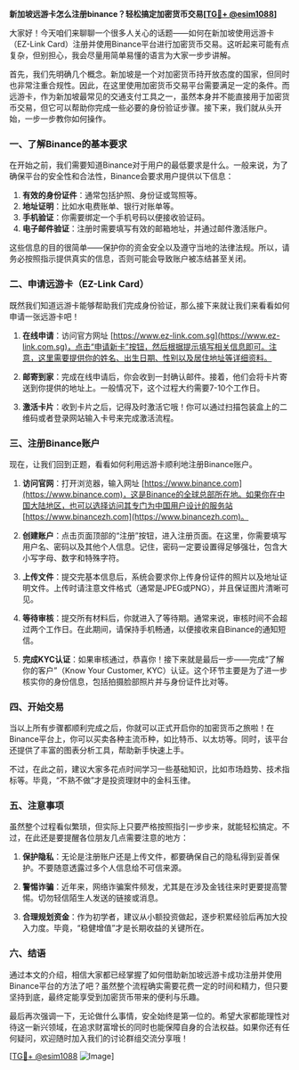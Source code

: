 **新加坡远游卡怎么注册binance？轻松搞定加密货币交易[[TG💪+ @esim1088](https://t.me/s/esim1088)]**

大家好！今天咱们来聊聊一个很多人关心的话题——如何在新加坡使用远游卡（EZ-Link Card）注册并使用Binance平台进行加密货币交易。这听起来可能有点复杂，但别担心，我会尽量用简单易懂的语言为大家一步步讲解。

首先，我们先明确几个概念。新加坡是一个对加密货币持开放态度的国家，但同时也非常注重合规性。因此，在这里使用加密货币交易平台需要满足一定的条件。而远游卡，作为新加坡最常见的交通支付工具之一，虽然本身并不能直接用于加密货币交易，但它可以帮助你完成一些必要的身份验证步骤。接下来，我们就从头开始，一步一步教你如何操作。

### 一、了解Binance的基本要求

在开始之前，我们需要知道Binance对于用户的最低要求是什么。一般来说，为了确保平台的安全性和合法性，Binance会要求用户提供以下信息：

1. **有效的身份证件**：通常包括护照、身份证或驾照等。
2. **地址证明**：比如水电费账单、银行对账单等。
3. **手机验证**：你需要绑定一个手机号码以便接收验证码。
4. **电子邮件验证**：注册时需要填写有效的邮箱地址，并通过邮件激活账户。

这些信息的目的很简单——保护你的资金安全以及遵守当地的法律法规。所以，请务必按照指示提供真实的信息，否则可能会导致账户被冻结甚至关闭。

### 二、申请远游卡（EZ-Link Card）

既然我们知道远游卡能够帮助我们完成身份验证，那么接下来就让我们来看看如何申请一张远游卡吧！

1. **在线申请**：访问官方网址 [https://www.ez-link.com.sg](https://www.ez-link.com.sg)，点击“申请新卡”按钮，然后根据提示填写相关信息即可。注意，这里需要提供你的姓名、出生日期、性别以及居住地址等详细资料。
   
2. **邮寄到家**：完成在线申请后，你会收到一封确认邮件。接着，他们会将卡片寄送到你提供的地址上。一般情况下，这个过程大约需要7-10个工作日。

3. **激活卡片**：收到卡片之后，记得及时激活它哦！你可以通过扫描包装盒上的二维码或者登录网站输入卡号来完成激活流程。

### 三、注册Binance账户

现在，让我们回到正题，看看如何利用远游卡顺利地注册Binance账户。

1. **访问官网**：打开浏览器，输入网址 [https://www.binance.com](https://www.binance.com)，这是Binance的全球总部所在地。如果你在中国大陆地区，也可以选择访问其专门为中国用户设计的服务站 [https://www.binancezh.com](https://www.binancezh.com)。

2. **创建账户**：点击页面顶部的“注册”按钮，进入注册页面。在这里，你需要填写用户名、密码以及其他个人信息。记住，密码一定要设置得足够强壮，包含大小写字母、数字和特殊字符。

3. **上传文件**：提交完基本信息后，系统会要求你上传身份证件的照片以及地址证明文件。上传时请注意文件格式（通常是JPEG或PNG），并且保证图片清晰可见。

4. **等待审核**：提交所有材料后，你就进入了等待期。通常来说，审核时间不会超过两个工作日。在此期间，请保持手机畅通，以便接收来自Binance的通知短信。

5. **完成KYC认证**：如果审核通过，恭喜你！接下来就是最后一步——完成“了解你的客户”（Know Your Customer, KYC）认证。这个环节主要是为了进一步核实你的身份信息，包括拍摄脸部照片并与身份证件比对等。

### 四、开始交易

当以上所有步骤都顺利完成之后，你就可以正式开启你的加密货币之旅啦！在Binance平台上，你可以买卖各种主流币种，如比特币、以太坊等。同时，该平台还提供了丰富的图表分析工具，帮助新手快速上手。

不过，在此之前，建议大家多花点时间学习一些基础知识，比如市场趋势、技术指标等。毕竟，“不熟不做”才是投资理财中的金科玉律。

### 五、注意事项

虽然整个过程看似繁琐，但实际上只要严格按照指引一步步来，就能轻松搞定。不过，在此还是要提醒各位朋友几点需要注意的地方：

1. **保护隐私**：无论是注册账户还是上传文件，都要确保自己的隐私得到妥善保护。不要随意透露过多个人信息给不可信来源。

2. **警惕诈骗**：近年来，网络诈骗案件频发，尤其是在涉及金钱往来时更要提高警惕。切勿轻信陌生人发送的链接或消息。

3. **合理规划资金**：作为初学者，建议从小额投资做起，逐步积累经验后再加大投入力度。毕竟，“稳健增值”才是长期收益的关键所在。

### 六、结语

通过本文的介绍，相信大家都已经掌握了如何借助新加坡远游卡成功注册并使用Binance平台的方法了吧？虽然整个流程确实需要花费一定的时间和精力，但只要坚持到底，最终定能享受到加密货币带来的便利与乐趣。

最后再次强调一下，无论做什么事情，安全始终是第一位的。希望大家都能理性对待这一新兴领域，在追求财富增长的同时也能保障自身的合法权益。如果你还有任何疑问，欢迎随时加入我们的讨论群组交流分享哦！

[[TG💪+ @esim1088](https://t.me/s/esim1088) ![Image](https://i.postimg.cc/4NQfJmqS/Snipaste-2025-05-13-00-14-12.png)]